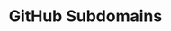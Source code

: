 ---
title: "GitHub Subdomains"
description: "Tool that searches for subdomains in GitHub repositories content using GitHub API."
platforms: ["linux", "macos", "cli"]
categories: ["OSINT", "Web"]
tags: ["subdomain-enumeration", "github-api", "reconnaissance", "information-gathering", "passive-recon"]
github: "https://github.com/gwen001/github-subdomains"
documentation: "https://github.com/gwen001/github-subdomains/blob/master/README.md"
---